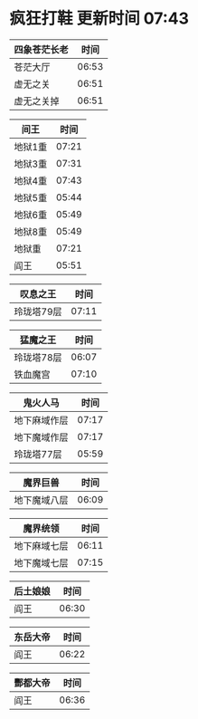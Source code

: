 # 疯狂打鞋 更新时间 07:43

| 四象苍茫长老   | 时间    |
|--------|-------|
| 苍茫大厅 | 06:53 |
| 虚无之关 | 06:51 |
| 虚无之关掉 | 06:51 |

| 间王   | 时间    |
|--------|-------|
| 地狱1重 | 07:21 |
| 地狱3重 | 07:31 |
| 地狱4重 | 07:43 |
| 地狱5重 | 05:44 |
| 地狱6重 | 05:49 |
| 地狱8重 | 05:49 |
| 地狱重 | 07:21 |
| 阎王 | 05:51 |

| 叹息之王   | 时间    |
|--------|-------|
| 玲珑塔79层 | 07:11 |

| 猛魔之王   | 时间    |
|--------|-------|
| 玲珑塔78层 | 06:07 |
| 铁血魔宫 | 07:10 |

| 鬼火人马   | 时间    |
|--------|-------|
| 地下麻域作层 | 07:17 |
| 地下魔域作层 | 07:17 |
| 玲珑塔77层 | 05:59 |

| 魔界巨兽   | 时间    |
|--------|-------|
| 地下魔域八层 | 06:09 |

| 魔界统领   | 时间    |
|--------|-------|
| 地下麻域七层 | 06:11 |
| 地下魔域七层 | 07:15 |

| 后土娘娘   | 时间    |
|--------|-------|
| 阎王 | 06:30 |

| 东岳大帝   | 时间    |
|--------|-------|
| 阎王 | 06:22 |

| 酆都大帝   | 时间    |
|--------|-------|
| 阎王 | 06:36 |